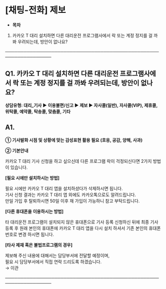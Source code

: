 # [채팅-전화] 제보

* **목차**

1. 카카오 T 대리 설치하면 다른 대리운전 프로그램사에서 락 또는 계정 정지를 걸 까봐 우려되는데, 방안이 없나요?

─────────────────────────────────────────────────────────────────

**Q1. 카카오 T 대리 설치하면 다른 대리운전 프로그램사에서 락 또는 계정 정지를 걸 까봐 우려되는데, 방안이 없나요?**
----------------------------------------------------------------------

**상담유형: **대리\_기사 ▶ 이용불편/신고** **▶** **제보 ▶ 자사콜(일반), 자사콜(VIP), 제휴콜, 위탁콜, 예약콜, 탁송콜, 맞춤콜, 기타****

**A1.**
-------

**① 기사****발화 시점 및 상황에 맞는 감성표현 활용 필요 (호응, 공감, 양해, 사과)******

**② 기본안내**

카카오 T 대리 기사 신청을 하고 싶으신데 다른 프로그램 락이 걱정되신다면 2가지 방법이 있습니다.

**[필요 시에만 설치하시는 방법]**

필요 시에만 카카오 T 대리 앱을 설치하셨다가 삭제하시면 됩니다.   
기사 신청 결과는 카카오 T 대리 앱 외에도 카카오톡으로도 알려드립니다.   
만일 가입 후 탈퇴하시면 50일 이후 재 가입이 가능하니 참고 부탁드립니다.

**[다른 휴대폰을 이용하시는 방법]**

타 대리운전 프로그램이 설치되지 않은 휴대폰으로 기사 등록 신청하신 뒤에 최종 기사 등록 후 원래 본인의 휴대폰에 카카오 T 대리 앱을 다시 설치 하셔서 기존 본인의 휴대폰 번호로 변경 하시면 됩니다.

**[타사 제재 혹은 불법프로그램의 경우]**

제보해 주신 내용에 대해서는 담당부서에 전달할 예정이며,   
필요 시 담당부서에서 직접 연락 드리도록 하겠습니다.  
→ 이관

─────────────────────────────────────────────────────────────────